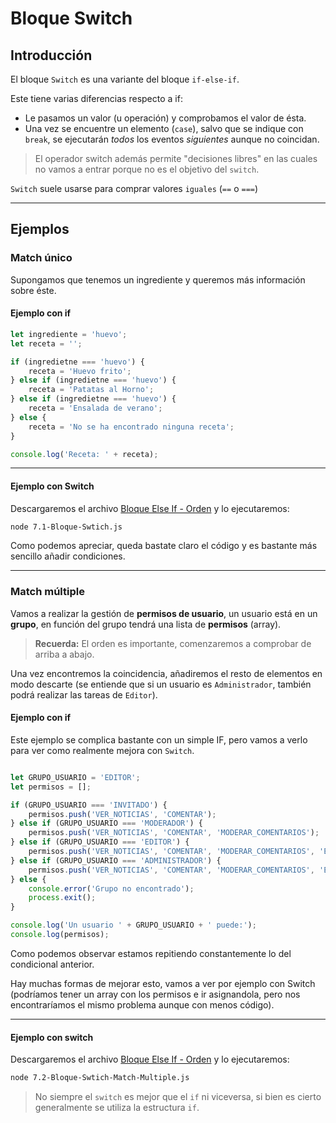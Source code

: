 # Bloque Switch

## Introducción

El bloque `Switch` es una variante del bloque `if-else-if`.

Este tiene varias diferencias respecto a if:
 - Le pasamos un valor (u operación) y comprobamos el valor de ésta.
 - Una vez se encuentre un elemento (`case`), salvo que se indique con `break`, se ejecutarán *todos* los eventos *siguientes* aunque no coincidan.

> El operador switch además permite "decisiones libres" en las cuales no vamos a entrar porque no es el objetivo del `switch`.

`Switch` suele usarse para comprar valores `iguales` (`==` o `===`)

---

## Ejemplos

### Match único

Supongamos que tenemos un ingrediente y queremos más información sobre éste.

#### Ejemplo con if
```js
let ingrediente = 'huevo';
let receta = '';

if (ingredietne === 'huevo') {
    receta = 'Huevo frito';
} else if (ingredietne === 'huevo') {
    receta = 'Patatas al Horno';    
} else if (ingredietne === 'huevo') {
    receta = 'Ensalada de verano';
} else {
    receta = 'No se ha encontrado ninguna receta';
}

console.log('Receta: ' + receta);
```

----

#### Ejemplo con Switch

Descargaremos el archivo [Bloque Else If - Orden](/Ejemplos/2-Condicionales/7.1-Bloque-Swtich.js) y lo ejecutaremos:

```bash
node 7.1-Bloque-Swtich.js
```

Como podemos apreciar, queda bastate claro el código y es bastante más sencillo añadir condiciones.

----

### Match múltiple

Vamos a realizar la gestión de **permisos de usuario**, un usuario está en un **grupo**, en función del grupo tendrá una lista de **permisos** (array).


> **Recuerda:** El orden es importante, comenzaremos a comprobar de arriba a abajo.

Una vez encontremos la coincidencia, añadiremos el resto de elementos en modo descarte (se entiende que si un usuario es `Administrador`, también podrá realizar las tareas de `Editor`).

#### Ejemplo con if

Este ejemplo se complica bastante con un simple IF, pero vamos a verlo para ver como realmente mejora con `Switch`.

```js

let GRUPO_USUARIO = 'EDITOR';
let permisos = [];

if (GRUPO_USUARIO === 'INVITADO') {
    permisos.push('VER_NOTICIAS', 'COMENTAR');
} else if (GRUPO_USUARIO === 'MODERADOR') {
    permisos.push('VER_NOTICIAS', 'COMENTAR', 'MODERAR_COMENTARIOS');
} else if (GRUPO_USUARIO === 'EDITOR') {
    permisos.push('VER_NOTICIAS', 'COMENTAR', 'MODERAR_COMENTARIOS', 'EDITAR_NOTICIAS');
} else if (GRUPO_USUARIO === 'ADMINISTRADOR') {
    permisos.push('VER_NOTICIAS', 'COMENTAR', 'MODERAR_COMENTARIOS', 'EDITAR_NOTICIAS', 'ADMINISTRAR USUARIOS');
} else {
    console.error('Grupo no encontrado');
    process.exit();
}

console.log('Un usuario ' + GRUPO_USUARIO + ' puede:');
console.log(permisos);
```

Como podemos observar estamos repitiendo constantemente lo del condicional anterior.

Hay muchas formas de mejorar esto, vamos a ver por ejemplo con Switch (podríamos tener un array con los permisos e ir asignandola, pero nos encontraríamos el mismo problema aunque con menos código).

----


#### Ejemplo con switch

Descargaremos el archivo [Bloque Else If - Orden](/Ejemplos/2-Condicionales/7.2-Bloque-Swtich-Match-Multiple.js) y lo ejecutaremos:

```bash
node 7.2-Bloque-Swtich-Match-Multiple.js
```

> No siempre el `switch` es mejor que el `if` ni viceversa, si bien es cierto generalmente se utiliza la estructura `if`.

